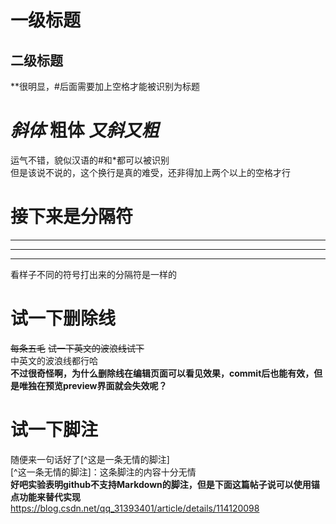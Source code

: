 # 一级标题
## 二级标题
**很明显，#后面需要加上空格才能被识别为标题   

# *斜体* **粗体** ***又斜又粗***  
运气不错，貌似汉语的#和\*都可以被识别  
但是该说不说的，这个换行是真的难受，还非得加上两个以上的空格才行  


# 接下来是分隔符
---
***
---
看样子不同的符号打出来的分隔符是一样的


# 试一下删除线

~~每条五毛~~
~~试一下英文的波浪线试下~~   
中英文的波浪线都行哈  
**不过很奇怪啊，为什么删除线在编辑页面可以看见效果，commit后也能有效，但是唯独在预览preview界面就会失效呢？**  


# 试一下脚注
随便来一句话好了[^这是一条无情的脚注]  
[^这一条无情的脚注]：这条脚注的内容十分无情  
**好吧实验表明github不支持Markdown的脚注，但是下面这篇帖子说可以使用锚点功能来替代实现**  
https://blog.csdn.net/qq_31393401/article/details/114120098


